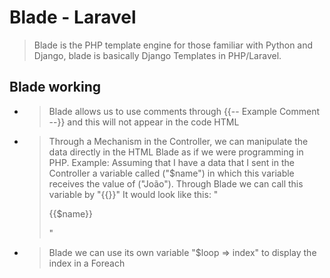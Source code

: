 # Blade - Laravel
> Blade is the PHP template engine for those familiar with Python and Django, blade is basically Django Templates in PHP/Laravel.

## Blade working

* >Blade allows us to use comments through {{-- Example Comment --}} and this will not appear in the code HTML

* >Through a Mechanism in the Controller, we can manipulate the data directly in the HTML Blade as if we were programming in PHP.
    Example:
   Assuming that I have a data that I sent in the Controller a variable called ("$name") in which this variable receives the value of ("João"). Through Blade we can call this variable by "{{}}" It would look like this: "<p>{{$name}}</p>"


* >Blade we can use its own variable "$loop => index" to display the index in a Foreach
